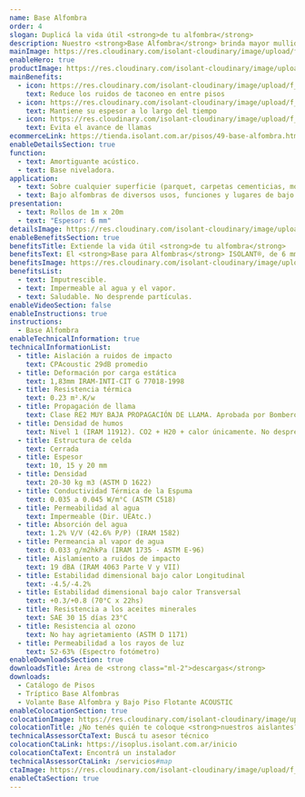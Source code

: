 ```yaml
---
name: Base Alfombra
order: 4
slogan: Duplicá la vida útil <strong>de tu alfombra</strong>
description: Nuestro <strong>Base Alfombra</strong> brinda mayor mullidez logrando un mayor confort al andar. Además reduce ampliamente el desgaste para su alfombra, ya que desancla la carpeta de la misma evitando esfuerzos de rosamiento. Está compuesto por una espuma Isolant bicolor de mayor densidad con retardante de llamas. Todo esto duplica la vida útil de la alfombra.<br /><br />Además toma pequeños desniveles de la carpeta de terminación, logrando una terminación plana y estética sin "globos".
mainImage: https://res.cloudinary.com/isolant-cloudinary/image/upload/f_auto,q_auto:good/website-2021/products/base-alfombra/isolant-aislantes-linea-pisos-base-alfombra-imagen-fondo.jpg
enableHero: true
productImage: https://res.cloudinary.com/isolant-cloudinary/image/upload/f_auto,q_auto:good/website-2021/products/base-alfombra/isolant-aislantes-linea-pisos-base-alfombra-imagen-rollo.png
mainBenefits:
  - icon: https://res.cloudinary.com/isolant-cloudinary/image/upload/f_auto,q_auto:good/website-2021/products/base-alfombra/isolant-aislantes-linea-pisos-base-alfombra-beneficio-1.svg
    text: Reduce los ruidos de taconeo en entre pisos
  - icon: https://res.cloudinary.com/isolant-cloudinary/image/upload/f_auto,q_auto:good/website-2021/products/base-alfombra/isolant-aislantes-linea-pisos-base-alfombra-beneficio-2.svg
    text: Mantiene su espesor a lo largo del tiempo
  - icon: https://res.cloudinary.com/isolant-cloudinary/image/upload/f_auto,q_auto:good/website-2021/products/base-alfombra/isolant-aislantes-linea-pisos-base-alfombra-beneficio-3.svg
    text: Evita el avance de llamas
ecommerceLink: https://tienda.isolant.com.ar/pisos/49-base-alfombra.html
enableDetailsSection: true
function:
  - text: Amortiguante acústico.
  - text: Base niveladora.
application:
  - text: Sobre cualquier superficie (parquet, carpetas cementicias, mosaicos, etc.).
  - text: Bajo alfombras de diversos usos, funciones y lugares de bajo tránsito.
presentation:
  - text: Rollos de 1m x 20m
  - text: "Espesor: 6 mm"
detailsImage: https://res.cloudinary.com/isolant-cloudinary/image/upload/f_auto,q_auto:good/website-2021/products/base-alfombra/isolant-aislantes-linea-pisos-base-alfombra-imagen-detalle.jpg
enableBenefitsSection: true
benefitsTitle: Extiende la vida útil <strong>de tu alfombra</strong>
benefitsText: El <strong>Base para Alfombras</strong> ISOLANT®, de 6 mm de espesor, prolonga la vida útil de su alfombra, brinda un mayor confort al andar y es un excelente aislante acústico de ruidos de impacto.<br /><br />Es un producto higiénico, resistente, impermeable, flexible, elástico y de máxima vida útil.
benefitsImage: https://res.cloudinary.com/isolant-cloudinary/image/upload/f_auto,q_auto:good/website-2021/products/base-alfombra/isolant-aislantes-linea-pisos-base-alfombra-beneficio-exclusivo.jpg
benefitsList:
  - text: Imputrescible.
  - text: Impermeable al agua y el vapor.
  - text: Saludable. No desprende partículas.
enableVideoSection: false
enableInstructions: true
instructions:
  - Base Alfombra
enableTechnicalInformation: true
technicalInformationList:
  - title: Aislación a ruidos de impacto
    text: CPAcoustic 29dB promedio
  - title: Deformación por carga estática
    text: 1,83mm IRAM-INTI-CIT G 77018-1998
  - title: Resistencia térmica
    text: 0.23 m².K/w
  - title: Propagación de llama
    text: Clase RE2 MUY BAJA PROPAGACIÓN DE LLAMA. Aprobada por Bomberos Argentina.
  - title: Densidad de humos
    text: Nivel 1 (IRAM 11912). CO2 + H20 + calor únicamente. No desprende gases envenenantes.
  - title: Estructura de celda
    text: Cerrada
  - title: Espesor
    text: 10, 15 y 20 mm
  - title: Densidad
    text: 20-30 kg m3 (ASTM D 1622)
  - title: Conductividad Térmica de la Espuma
    text: 0.035 a 0.045 W/m°C (ASTM C518)
  - title: Permeabilidad al agua
    text: Impermeable (Dir. UEAtc.)
  - title: Absorción del agua
    text: 1.2% V/V (42.6% P/P) (IRAM 1582)
  - title: Permeancia al vapor de agua
    text: 0.033 g/m2hkPa (IRAM 1735 - ASTM E-96)
  - title: Aislamiento a ruidos de impacto
    text: 19 dBA (IRAM 4063 Parte V y VII)
  - title: Estabilidad dimensional bajo calor Longitudinal
    text: -4.5/-4.2%
  - title: Estabilidad dimensional bajo calor Transversal
    text: +0.3/+0.8 (70°C x 22hs)
  - title: Resistencia a los aceites minerales
    text: SAE 30 15 días 23°C
  - title: Resistencia al ozono
    text: No hay agrietamiento (ASTM D 1171)
  - title: Permeabilidad a los rayos de luz
    text: 52-63% (Espectro fotómetro)
enableDownloadsSection: true
downloadsTitle: Área de <strong class="ml-2">descargas</strong>
downloads:
  - Catálogo de Pisos
  - Tríptico Base Alfombras
  - Volante Base Alfombra y Bajo Piso Flotante ACOUSTIC
enableColocationSection: true
colocationImage: https://res.cloudinary.com/isolant-cloudinary/image/upload/f_auto,q_auto:good/website-2021/owners/homepage/isolant-aislantes-duenos-e-inquilinos-isoplus-colocation.jpg
colocationTitle: ¿No tenés quién te coloque <strong>nuestros aislantes?</strong>
technicalAssessorCtaText: Buscá tu asesor técnico
colocationCtaLink: https://isoplus.isolant.com.ar/inicio
colocationCtaText: Encontrá un instalador
technicalAssessorCtaLink: /servicios#map
ctaImage: https://res.cloudinary.com/isolant-cloudinary/image/upload/f_auto,q_auto:good/website-2021/products/base-alfombra/isolant-aislantes-linea-pisos-base-alfombra-cta-fondo.jpg
enableCtaSection: true
---
```


